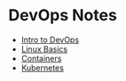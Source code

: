 # DevOps Notes

- [Intro to DevOps](01-intro-to-devops.md)
- [Linux Basics](02-linux-basics.md)
- [Containers](03-containers.md)
- [Kubernetes](04-kubernetes.md)

